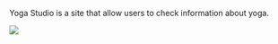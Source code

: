 Yoga Studio is a site that allow users to check information about yoga. 

![](images/capture.jpg)



